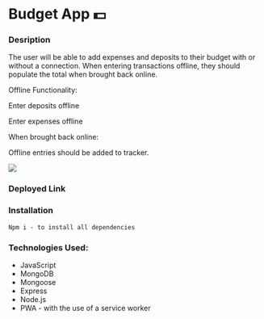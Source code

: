 # Budget App 💵




### Desription

The user will be able to add expenses and deposits to their budget with or without a connection. When entering transactions offline, they should populate the total when brought back online.

Offline Functionality:

Enter deposits offline

Enter expenses offline

When brought back online:

Offline entries should be added to tracker.


![](assets/.png)
 
  
### Deployed Link
    
  


### Installation
```
Npm i - to install all dependencies 
```

### Technologies Used:
 - JavaScript
 - MongoDB
 - Mongoose
 - Express
 - Node.js
 - PWA - with the use of a service worker